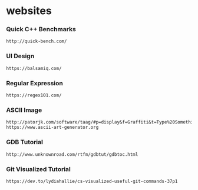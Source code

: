 # websites


### Quick C++ Benchmarks ###
```
http://quick-bench.com/
```

### UI Design ###
```
https://balsamiq.com/
```

### Regular Expression ###
```
https://regex101.com/
```

### ASCII Image ###
```
http://patorjk.com/software/taag/#p=display&f=Graffiti&t=Type%20Something%20
https://www.ascii-art-generator.org
```

### GDB Tutorial ###
```
http://www.unknownroad.com/rtfm/gdbtut/gdbtoc.html
```

### Git Visualized Tutorial ###
```
https://dev.to/lydiahallie/cs-visualized-useful-git-commands-37p1
```

